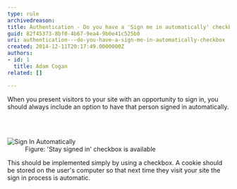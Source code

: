 ```yaml
---
type: rule
archivedreason: 
title: Authentication - Do you have a 'Sign me in automatically' checkbox?
guid: 82f45373-8bf0-4b67-9ea4-9b0e41c525b0
uri: authentication---do-you-have-a-sign-me-in-automatically-checkbox
created: 2014-12-11T20:17:49.0000000Z
authors:
- id: 1
  title: Adam Cogan
related: []

---
```



<p>
                    When you present visitors to your site with an opportunity to sign in, you should
                    always include an option to have that person signed in automatically.</p>
<br><excerpt class='endintro'></excerpt><br>
<dl class="goodImage">
   <dt> 
      <img src="/PublishingImages/signin.jpg" alt="Sign In Automatically" />
   </dt><dd> Figure&#58; 'S​tay signed in' checkbox is available</dd></dl><p> This should be implemented simply by using a check​box. A cookie should be stored on the user's computer so that next time they visit your site the sign in process is automatic. </p>


